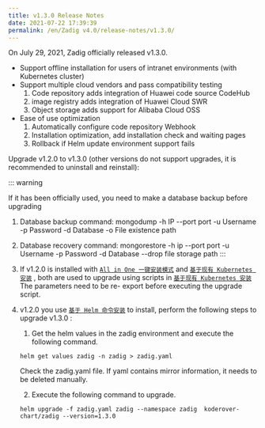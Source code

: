 ```yaml
---
title: v1.3.0 Release Notes
date: 2021-07-22 17:39:39
permalink: /en/Zadig v4.0/release-notes/v1.3.0/
---
```


On July 29, 2021, Zadig officially released v1.3.0.

- Support offline installation for users of intranet environments (with Kubernetes cluster)
- Support multiple cloud vendors and pass compatibility testing
  1. Code repository adds integration of Huawei code source CodeHub
  2. image registry adds integration of Huawei Cloud SWR
  3. Object storage adds support for Alibaba Cloud OSS
- Ease of use optimization
  1. Automatically configure code repository Webhook
  2. Installation optimization, add installation check and waiting pages
  3. Rollback if Helm update environment support fails


Upgrade v1.2.0 to v1.3.0 (other versions do not support upgrades, it is recommended to uninstall and reinstall):

::: warning

If it has been officially used, you need to make a database backup before upgrading
  1. Database backup command: mongodump -h IP --port port -u Username -p Password -d Database -o File existence path
  2. Database recovery command: mongorestore -h ip --port port -u Username -p Password -d Database --drop file storage path
:::

1. If v1.2.0 is installed with [`All in One 一键安装模式`](/en/v1.6.0/install/all-in-one/) and [`基于现有 Kubernetes 安装`](/en/v1.6.0/install/install-on-k8s/) , both are used to upgrade using scripts in [`基于现有 Kubernetes 安装`](/en/v1.6.0/install/install-on-k8s/) The parameters need to be re- export before executing the upgrade script.
2. v1.2.0 you use [`基于 Helm 命令安装`](/en/v1.6.0/install/helm-deploy) to install, perform the following steps to upgrade v1.3.0 :
    1. Get the helm values in the zadig environment and execute the following command.
    ```
    helm get values zadig -n zadig > zadig.yaml
    ```
    Check the zadig.yaml file. If yaml contains mirror information, it needs to be deleted manually.

    2. Execute the following command to upgrade.
    ```
    helm upgrade -f zadig.yaml zadig --namespace zadig  koderover-chart/zadig --version=1.3.0
    ```